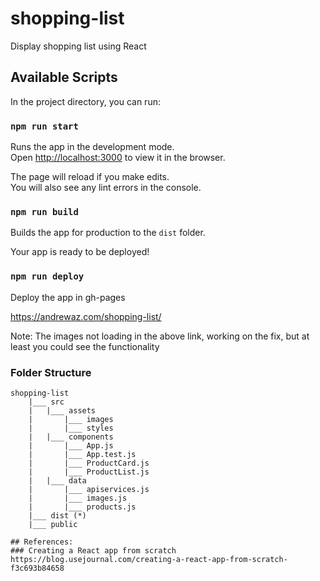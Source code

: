 # shopping-list
Display shopping list using React

## Available Scripts

In the project directory, you can run:

### `npm run start`

Runs the app in the development mode.<br />
Open [http://localhost:3000](http://localhost:3000) to view it in the browser.

The page will reload if you make edits.<br />
You will also see any lint errors in the console.<br />


### `npm run build`

Builds the app for production to the `dist` folder.<br />


Your app is ready to be deployed! <br />

### `npm run deploy`

Deploy the app in gh-pages <br />

https://andrewaz.com/shopping-list/

Note: The images not loading in the above link, working on the fix, but at least you could see the functionality


### Folder Structure
```
shopping-list
	|___ src
	|	|___ assets
	|		|___ images
	|		|___ styles
	|	|___ components
	|		|___ App.js
	|		|___ App.test.js
	|		|___ ProductCard.js
	|		|___ ProductList.js
	|	|___ data
	|		|___ apiservices.js
	|		|___ images.js
	|		|___ products.js
	|___ dist (*)
	|___ public

## References:
### Creating a React app from scratch
https://blog.usejournal.com/creating-a-react-app-from-scratch-f3c693b84658

